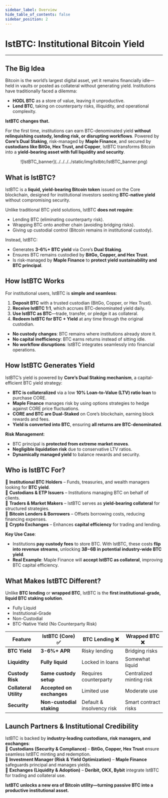 ```yaml
---
sidebar_label: Overview
hide_table_of_contents: false
sidebar_position: 2
---
```


# lstBTC: Institutional Bitcoin Yield

---

## The Big Idea

Bitcoin is the world’s largest digital asset, yet it remains financially idle—held in vaults or posted as collateral without generating yield. Institutions have traditionally faced a dilemma:

- **HODL BTC** as a store of value, leaving it unproductive.
- **Lend BTC**, taking on counterparty risks, illiquidity, and operational complexity.

**lstBTC changes that.**

For the first time, institutions can earn BTC-denominated yield **without relinquishing custody, lending risk, or disrupting workflows**. Powered by **Core’s Dual Staking**, risk-managed by **Maple Finance**, and secured by **custodians like BitGo, Hex Trust, and Copper**, lstBTC transforms Bitcoin into a **yield-bearing asset with full liquidity and security**.

<p align="center" zoom="200%">
![lstBTC_banner](../../../../static/img/lstbtc/lstBTC_banner.png)
</p>

## **What is lstBTC?**

lstBTC is a **liquid, yield-bearing Bitcoin token** issued on the Core blockchain, designed for institutional investors seeking **BTC-native yield** without compromising security.

Unlike traditional BTC yield solutions, lstBTC **does not require**:

- Lending BTC (eliminating counterparty risk).
- Wrapping BTC onto another chain (avoiding bridging risks).
- Giving up custodial control (Bitcoin remains in institutional custody).

Instead, lstBTC:

- Generates **3-6%+ BTC yield** via Core’s **Dual Staking**.
- Ensures BTC remains custodied by **BitGo, Copper, and Hex Trust**.
- Is risk-managed by **Maple Finance** to **protect yield sustainability and BTC principal**.

## **How lstBTC Works**

For institutional users, lstBTC is **simple and seamless**:

1. **Deposit BTC** with a trusted custodian (BitGo, Copper, or Hex Trust).
2. **Receive lstBTC 1:1**, which accrues BTC-denominated yield daily.
3. **Use lstBTC as BTC**—trade, transfer, or pledge it as collateral.
4. **Redeem lstBTC for BTC + Yield** at any time through the original custodian.

- **No custody changes**: BTC remains where institutions already store it.
- **No capital inefficiency**: BTC earns returns instead of sitting idle.
- **No workflow disruptions**: lstBTC integrates seamlessly into financial operations.

## **How lstBTC Generates Yield**

lstBTC’s yield is powered by **Core’s Dual Staking mechanism**, a capital-efficient BTC yield strategy:

- **BTC is collateralized** via a low **10% Loan-to-Value (LTV) ratio loan** to purchase CORE.
- **Maple Finance** manages risk by using options strategies to hedge against CORE price fluctuations.
- **CORE and BTC are Dual-Staked** on Core’s blockchain, earning block rewards and fees.
- **Yield is converted into BTC**, ensuring **all returns are BTC-denominated**.

**Risk Management**:

- BTC principal is **protected from extreme market moves**.
- **Negligible liquidation risk** due to conservative LTV ratios.
- **Dynamically managed yield** to balance rewards and security.

## **Who is lstBTC For?**

🔹 **Institutional BTC Holders** – Funds, treasuries, and wealth managers looking for **BTC yield**.\
🔹 **Custodians & ETP Issuers** – Institutions managing BTC on behalf of clients.\
🔹 **Traders & Market Makers** – lstBTC serves as **yield-bearing collateral** for structured strategies.\
🔹 **Bitcoin Lenders & Borrowers** – Offsets borrowing costs, reducing financing expenses.\
🔹 **Crypto Exchanges** – Enhances **capital efficiency** for trading and lending.

**Key Use Case**:

- Institutions **pay custody fees** to store BTC. With lstBTC, these costs **flip into revenue streams**, unlocking **$3B-$6B in potential industry-wide BTC yield**.
- **Real Example**: Maple Finance will **accept lstBTC as collateral**, improving BTC capital efficiency.

## What Makes lstBTC Different?

Unlike **BTC lending** or **wrapped BTC**, lstBTC is the **first institutional-grade, liquid BTC staking solution**.

- Fully Liquid
- Institutional-Grade
- Non-Custodial
- BTC-Native Yield (No Counterparty Risk)

| Feature                | lstBTC (Core) ✅ | BTC Lending ❌                                 | Wrapped BTC ❌            |
| ---------------------- | ---------------------------------- | --------------------------------------------- | ------------------------ |
| **BTC Yield**          | **3-6%+ APR**                      | Risky lending                                 | Bridging risks           |
| **Liquidity**          | **Fully liquid**                   | Locked in loans                               | Somewhat liquid          |
| **Custody Risk**       | **Same custody setup**             | Requires counterparty                         | Centralized minting risk |
| **Collateral Utility** | **Accepted on exchanges**          | Limited use                                   | Moderate use             |
| **Security**           | **Non-custodial staking**          | Default & insolvency risk | Smart contract risks     |

## Launch Partners & Institutional Credibility

lstBTC is backed by **industry-leading custodians, risk managers, and exchanges**:\
🔹 **Custodians (Security & Compliance)** – **BitGo, Copper, Hex Trust** ensure seamless lstBTC minting and redemption.\
🔹 **Investment Manager (Risk & Yield Optimization)** – **Maple Finance** safeguards principal and manages yields.\
🔹 **Exchanges (Liquidity & Adoption)** – **Deribit, OKX, Bybit** integrate lstBTC for trading and collateral use.

**lstBTC unlocks a new era of Bitcoin utility—turning passive BTC into a productive institutional asset.**